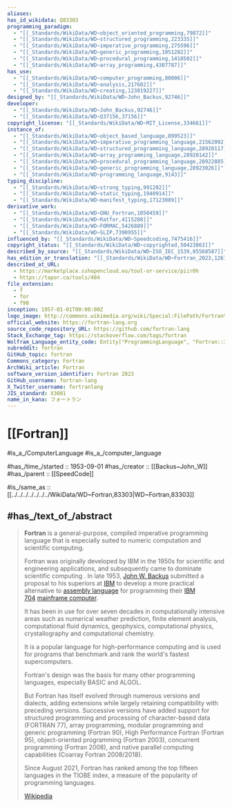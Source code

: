 ```yaml
---
aliases:
has_id_wikidata: Q83303
programming_paradigm:
  - "[[_Standards/WikiData/WD~object_oriented_programming,79872]]"
  - "[[_Standards/WikiData/WD~structured_programming,223335]]"
  - "[[_Standards/WikiData/WD~imperative_programming,275596]]"
  - "[[_Standards/WikiData/WD~generic_programming,1051282]]"
  - "[[_Standards/WikiData/WD~procedural_programming,1418502]]"
  - "[[_Standards/WikiData/WD~array_programming,4307787]]"
has_use:
  - "[[_Standards/WikiData/WD~computer_programming,80006]]"
  - "[[_Standards/WikiData/WD~analysis,217602]]"
  - "[[_Standards/WikiData/WD~creating,123819227]]"
designed_by: "[[_Standards/WikiData/WD~John_Backus,92746]]"
developer:
  - "[[_Standards/WikiData/WD~John_Backus,92746]]"
  - "[[_Standards/WikiData/WD~Q37156,37156]]"
copyright_license: "[[_Standards/WikiData/WD~MIT_License,334661]]"
instance_of:
  - "[[_Standards/WikiData/WD~object_based_language,899523]]"
  - "[[_Standards/WikiData/WD~imperative_programming_language,21562092]]"
  - "[[_Standards/WikiData/WD~structured_programming_language,28920117]]"
  - "[[_Standards/WikiData/WD~array_programming_language,28920142]]"
  - "[[_Standards/WikiData/WD~procedural_programming_language,28922885]]"
  - "[[_Standards/WikiData/WD~generic_programming_language,28923026]]"
  - "[[_Standards/WikiData/WD~programming_language,9143]]"
typing_discipline:
  - "[[_Standards/WikiData/WD~strong_typing,991202]]"
  - "[[_Standards/WikiData/WD~static_typing,1940914]]"
  - "[[_Standards/WikiData/WD~manifest_typing,17123089]]"
derivative_work:
  - "[[_Standards/WikiData/WD~GNU_Fortran,1050459]]"
  - "[[_Standards/WikiData/WD~Ratfor,4115288]]"
  - "[[_Standards/WikiData/WD~FORMAC,5426889]]"
  - "[[_Standards/WikiData/WD~SLIP,7390955]]"
influenced_by: "[[_Standards/WikiData/WD~Speedcoding,7475416]]"
copyright_status: "[[_Standards/WikiData/WD~copyrighted,50423863]]"
described_by_source: "[[_Standards/WikiData/WD~ISO_IEC_1539,85568587]]"
has_edition_or_translation: "[[_Standards/WikiData/WD~Fortran_2023,126707438]]"
described_at_URL:
  - https://marketplace.sshopencloud.eu/tool-or-service/piir0h
  - https://tapor.ca/tools/484
file_extension:
  - f
  - for
  - f90
inception: 1957-01-01T00:00:00Z
logo_image: http://commons.wikimedia.org/wiki/Special:FilePath/Fortran%20logo.svg
official_website: https://fortran-lang.org
source_code_repository_URL: https://github.com/fortran-lang
Stack_Exchange_tag: https://stackoverflow.com/tags/fortran
Wolfram_Language_entity_code: Entity["ProgrammingLanguage", "Fortran::3734k"]
subreddit: fortran
GitHub_topic: fortran
Commons_category: Fortran
ArchWiki_article: Fortran
software_version_identifier: Fortran 2023
GitHub_username: fortran-lang
X_Twitter_username: fortranlang
JIS_standard: X3001
name_in_kana: フォートラン
---
```

# [[Fortran]] 

#is_a_/ComputerLanguage 
#is_a_/computer_language  

#has_/time_/started :: 1953-09-01 
#has_/creator :: [[Backus~John_W]] 
#has_/parent :: [[SpeedCode]] 

#is_/same_as :: [[../../../../../../../WikiData/WD~Fortran,83303|WD~Fortran,83303]] 

## #has_/text_of_/abstract 

> **Fortran** is a general-purpose, compiled imperative programming language 
> that is especially suited to numeric computation and scientific computing.
>
> Fortran was originally developed by IBM in the 1950s 
> for scientific and engineering applications, 
> and subsequently came to dominate scientific computing
> . 
> In late 1953, [John W. Backus](https://en.wikipedia.org/wiki/John_Backus "John Backus") submitted a proposal to his superiors at [IBM](https://en.wikipedia.org/wiki/IBM "IBM") to develop a more practical alternative to [assembly language](https://en.wikipedia.org/wiki/Assembly_language "Assembly language") for programming their [IBM 704](https://en.wikipedia.org/wiki/IBM_704 "IBM 704") [mainframe computer](https://en.wikipedia.org/wiki/Mainframe_computer "Mainframe computer").
> 
> It has been in use for over seven decades in computationally intensive areas such as numerical weather prediction, finite element analysis, computational fluid dynamics, geophysics, computational physics, crystallography and computational chemistry. 
> 
> It is a popular language for high-performance computing and is used for programs that benchmark and rank the world's fastest supercomputers.
>
> Fortran's design was the basis for many other programming languages, especially BASIC and ALGOL. 
> 
> But Fortran has itself evolved through numerous versions and dialects, adding extensions while largely retaining compatibility with preceding versions. Successive versions have added support for structured programming and processing of character-based data (FORTRAN 77), array programming, modular programming and generic programming (Fortran 90), High Performance Fortran (Fortran 95), object-oriented programming (Fortran 2003), concurrent programming (Fortran 2008), and native parallel computing capabilities (Coarray Fortran 2008/2018).
>
> Since August 2021, Fortran has ranked among the top fifteen languages in the TIOBE index, a measure of the popularity of programming languages.
>
> [Wikipedia](https://en.wikipedia.org/wiki/Fortran)

